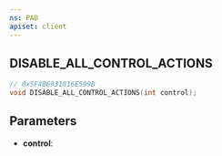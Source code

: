```yaml
---
ns: PAD
apiset: client
---
```

## DISABLE_ALL_CONTROL_ACTIONS

```c
// 0x5F4B6931816E599B
void DISABLE_ALL_CONTROL_ACTIONS(int control);
```


## Parameters
* **control**:



